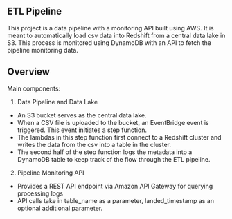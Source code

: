 ## ETL Pipeline

This project is a data pipeline with a monitoring API built using AWS. It is meant to automatically load csv data into Redshift from a central data lake in S3. This process is monitored using DynamoDB with an API to fetch the pipeline monitoring data.

## Overview 

Main components:

1. Data Pipeline and Data Lake
  * An S3 bucket serves as the central data lake.
  * When a CSV file is uploaded to the bucket, an EventBridge event is triggered. This event initiates a step function.
  * The lambdas in this step function first connect to a Redshift cluster and writes the data from the csv into a table in the cluster.
  * The second half of the step function logs the metadata into a DynamoDB table to keep track of the flow through the ETL pipeline.
  
2. Pipeline Monitoring API
  * Provides a REST API endpoint via Amazon API Gateway for querying processing logs
  * API calls take in table_name as a parameter, landed_timestamp as an optional additional parameter.
